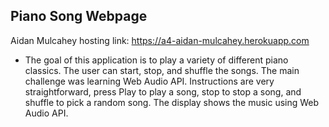 ## Piano Song Webpage 

Aidan Mulcahey hosting link: https://a4-aidan-mulcahey.herokuapp.com

- The goal of this application is to play a variety of different piano classics. The user can start, stop, and shuffle the songs. The main challenge was learning Web Audio API. Instructions are very straightforward, press Play to play a song, stop to stop a song, and shuffle to pick a random song. The display shows the music using Web Audio API. 
